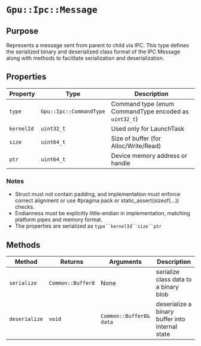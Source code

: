 `Gpu::Ipc::Message`
===================

## Purpose

Represents a message sent from parent to child via IPC. This type defines the serialized binary and deserialized
class format of the IPC Message along with methods to facilitate serialization and deserialization.

## Properties

| Property   | Type                    | Description                                           |
|------------|-------------------------|-------------------------------------------------------|
| `type`     | `Gpu::Ipc::CommandType` | Command type (enum CommandType encoded as `uint32_t`) |
| `kernelId` | `uint32_t`              | Used only for LaunchTask                              |
| `size`     | `uint64_t`              | Size of buffer (for Alloc/Write/Read)                 |
| `ptr`      | `uint64_t`              | Device memory address or handle                       |

### Notes

* Struct must not contain padding, and implementation must enforce correct alignment or use #pragma pack
  or static_assert(sizeof(...)) checks.
* Endianness must be explicitly little-endian in implementation, matching platform pipes and memory format.
* The properties are serialized as `type``kernelId``size``ptr`

## Methods

| Method        | Returns           | Arguments               | Description                                     |
|---------------|-------------------|-------------------------|-------------------------------------------------|
| `serialize`   | `Common::Buffer8` | None                    | serialize class data to a binary blob           |
| `deserialize` | `void`            | `Common::Buffer8& data` | deserialize a binary buffer into internal state |


